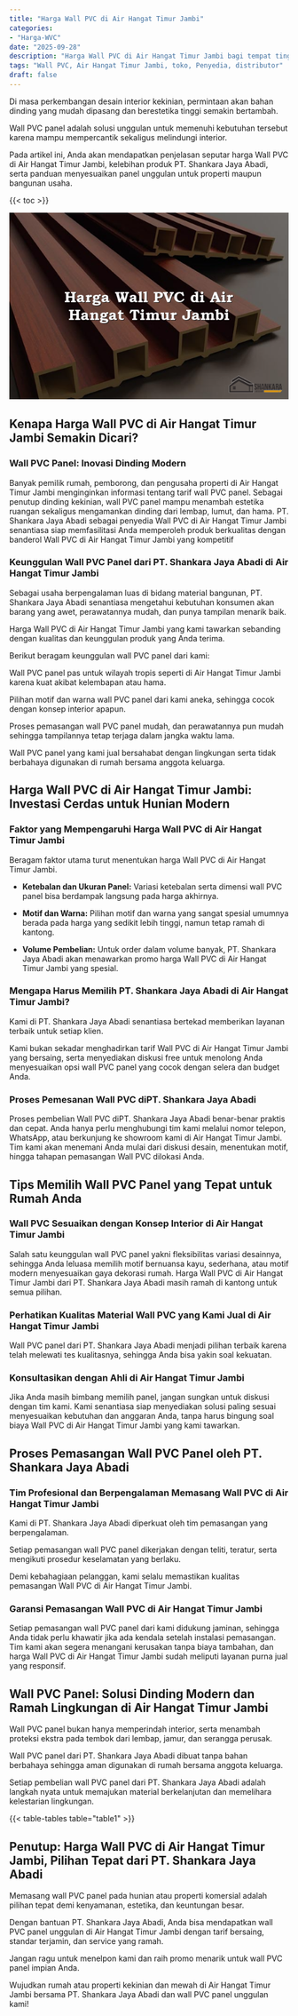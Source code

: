 ```yaml
---
title: "Harga Wall PVC di Air Hangat Timur Jambi"
categories: 
- "Harga-WVC"
date: "2025-09-28"
description: "Harga Wall PVC di Air Hangat Timur Jambi bagi tempat tinggal, kantor, serta ritel. Produk terbaik, beragam motif, pilihan warna modern, dengan servis pemasangan oleh teknisi berpengalaman dan garansi resmi!|Servis distribusi Wall PVC di Air Hangat Timur Jambi untuk kebutuhan tempat tinggal, perkantoran, maupun gerai, dengan material terbaik dan pemasangan oleh teknisi ahli dan garansi resmi.|Pilihan Wall PVC di Air Hangat Timur Jambi yang terbukti untuk hunian, kantor, serta ritel, dengan produk terbaik dan penempatan dikerjakan oleh tim profesional serta jaminan resmi.|Distribusi Wall PVC di Air Hangat Timur Jambi untuk tempat tinggal, kantor, serta gerai, beserta panel berkualitas dan instalasi oleh teknisi profesional, disertai dengan kepastian resmi.}"
tags: "Wall PVC, Air Hangat Timur Jambi, toko, Penyedia, distributor"
draft: false
---
```


Di masa perkembangan desain interior kekinian, permintaan akan bahan dinding yang mudah dipasang dan berestetika tinggi semakin bertambah.

Wall PVC panel adalah solusi unggulan untuk memenuhi kebutuhan tersebut karena mampu mempercantik sekaligus melindungi interior.

Pada artikel ini, Anda akan mendapatkan penjelasan seputar harga Wall PVC di Air Hangat Timur Jambi, kelebihan produk PT. Shankara Jaya Abadi, serta panduan menyesuaikan panel unggulan untuk properti maupun bangunan usaha.

{{< toc >}}

![Harga Wall PVC di Air Hangat Timur Jambi](/images/Harga-WVC/Harga-Wall-PVC-di-Air-Hangat-Timur-Jambi.png)


## Kenapa Harga Wall PVC di Air Hangat Timur Jambi Semakin Dicari?

### Wall PVC Panel: Inovasi Dinding Modern

Banyak pemilik rumah, pemborong, dan pengusaha properti di Air Hangat Timur Jambi menginginkan informasi tentang tarif wall PVC panel. Sebagai penutup dinding kekinian, wall PVC panel mampu menambah estetika ruangan sekaligus mengamankan dinding dari lembap, lumut, dan hama. PT. Shankara Jaya Abadi sebagai penyedia Wall PVC di Air Hangat Timur Jambi senantiasa siap memfasilitasi Anda memperoleh produk berkualitas dengan banderol Wall PVC di Air Hangat Timur Jambi yang kompetitif

### Keunggulan Wall PVC Panel dari PT. Shankara Jaya Abadi di Air Hangat Timur Jambi

Sebagai usaha berpengalaman luas di bidang material bangunan, PT. Shankara Jaya Abadi senantiasa mengetahui kebutuhan konsumen akan barang yang awet, perawatannya mudah, dan punya tampilan menarik baik.

Harga Wall PVC di Air Hangat Timur Jambi yang kami tawarkan sebanding dengan kualitas dan keunggulan produk yang Anda terima.

Berikut beragam keunggulan wall PVC panel dari kami:

Wall PVC panel pas untuk wilayah tropis seperti di Air Hangat Timur Jambi karena kuat akibat kelembapan atau hama.

Pilihan motif dan warna wall PVC panel dari kami aneka, sehingga cocok dengan konsep interior apapun.

Proses pemasangan wall PVC panel mudah, dan perawatannya pun mudah sehingga tampilannya tetap terjaga dalam jangka waktu lama.

Wall PVC panel yang kami jual bersahabat dengan lingkungan serta tidak berbahaya digunakan di rumah bersama anggota keluarga.

## Harga Wall PVC di Air Hangat Timur Jambi: Investasi Cerdas untuk Hunian Modern

### Faktor yang Mempengaruhi Harga Wall PVC di Air Hangat Timur Jambi

Beragam faktor utama turut menentukan harga Wall PVC di Air Hangat Timur Jambi.

- **Ketebalan dan Ukuran Panel:** Variasi ketebalan serta dimensi wall PVC panel bisa berdampak langsung pada harga akhirnya.

- **Motif dan Warna:** Pilihan motif dan warna yang sangat spesial umumnya berada pada harga yang sedikit lebih tinggi, namun tetap ramah di kantong.

- **Volume Pembelian:** Untuk order dalam volume banyak, PT. Shankara Jaya Abadi akan menawarkan promo harga Wall PVC di Air Hangat Timur Jambi yang spesial.

### Mengapa Harus Memilih PT. Shankara Jaya Abadi di Air Hangat Timur Jambi?

Kami di PT. Shankara Jaya Abadi senantiasa bertekad memberikan layanan terbaik untuk setiap klien.

Kami bukan sekadar menghadirkan tarif Wall PVC di Air Hangat Timur Jambi yang bersaing, serta menyediakan diskusi free untuk menolong Anda menyesuaikan opsi wall PVC panel yang cocok dengan selera dan budget Anda.

### Proses Pemesanan Wall PVC diPT. Shankara Jaya Abadi

Proses pembelian Wall PVC diPT. Shankara Jaya Abadi benar-benar praktis dan cepat. Anda hanya perlu menghubungi tim kami melalui nomor telepon, WhatsApp, atau berkunjung ke showroom kami di Air Hangat Timur Jambi. Tim kami akan menemani Anda mulai dari diskusi desain, menentukan motif, hingga tahapan pemasangan Wall PVC dilokasi Anda.

## Tips Memilih Wall PVC Panel yang Tepat untuk Rumah Anda

### Wall PVC Sesuaikan dengan Konsep Interior di Air Hangat Timur Jambi

Salah satu keunggulan wall PVC panel yakni fleksibilitas variasi desainnya, sehingga Anda leluasa memilih motif bernuansa kayu, sederhana, atau motif modern menyesuaikan gaya dekorasi rumah. Harga Wall PVC di Air Hangat Timur Jambi dari PT. Shankara Jaya Abadi masih ramah di kantong untuk semua pilihan.

### Perhatikan Kualitas Material Wall PVC yang Kami Jual di Air Hangat Timur Jambi

Wall PVC panel dari PT. Shankara Jaya Abadi menjadi pilihan terbaik karena telah melewati tes kualitasnya, sehingga Anda bisa yakin soal kekuatan.

### Konsultasikan dengan Ahli di Air Hangat Timur Jambi

Jika Anda masih bimbang memilih panel, jangan sungkan untuk diskusi dengan tim kami. Kami senantiasa siap menyediakan solusi paling sesuai menyesuaikan kebutuhan dan anggaran Anda, tanpa harus bingung soal biaya Wall PVC di Air Hangat Timur Jambi yang kami tawarkan.

## Proses Pemasangan Wall PVC Panel oleh PT. Shankara Jaya Abadi

### Tim Profesional dan Berpengalaman Memasang Wall PVC di Air Hangat Timur Jambi

Kami di PT. Shankara Jaya Abadi diperkuat oleh tim pemasangan yang berpengalaman.

Setiap pemasangan wall PVC panel dikerjakan dengan teliti, teratur, serta mengikuti prosedur keselamatan yang berlaku.

Demi kebahagiaan pelanggan, kami selalu memastikan kualitas pemasangan Wall PVC di Air Hangat Timur Jambi.

### Garansi Pemasangan Wall PVC di Air Hangat Timur Jambi

Setiap pemasangan wall PVC panel dari kami didukung jaminan, sehingga Anda tidak perlu khawatir jika ada kendala setelah instalasi pemasangan. Tim kami akan segera menangani kerusakan tanpa biaya tambahan, dan harga Wall PVC di Air Hangat Timur Jambi sudah meliputi layanan purna jual yang responsif.

## Wall PVC Panel: Solusi Dinding Modern dan Ramah Lingkungan di Air Hangat Timur Jambi

Wall PVC panel bukan hanya memperindah interior, serta menambah proteksi ekstra pada tembok dari lembap, jamur, dan serangga perusak.

Wall PVC panel dari PT. Shankara Jaya Abadi dibuat tanpa bahan berbahaya sehingga aman digunakan di rumah bersama anggota keluarga.

Setiap pembelian wall PVC panel dari PT. Shankara Jaya Abadi adalah langkah nyata untuk memajukan material berkelanjutan dan memelihara kelestarian lingkungan.

{{< table-tables table="table1" >}}

## Penutup: Harga Wall PVC di Air Hangat Timur Jambi, Pilihan Tepat dari PT. Shankara Jaya Abadi

Memasang wall PVC panel pada hunian atau properti komersial adalah pilihan tepat demi kenyamanan, estetika, dan keuntungan besar.

Dengan bantuan PT. Shankara Jaya Abadi, Anda bisa mendapatkan wall PVC panel unggulan di Air Hangat Timur Jambi dengan tarif bersaing, standar terjamin, dan service yang ramah.

Jangan ragu untuk menelpon kami dan raih promo menarik untuk wall PVC panel impian Anda.

Wujudkan rumah atau properti kekinian dan mewah di Air Hangat Timur Jambi bersama PT. Shankara Jaya Abadi dan wall PVC panel unggulan kami!